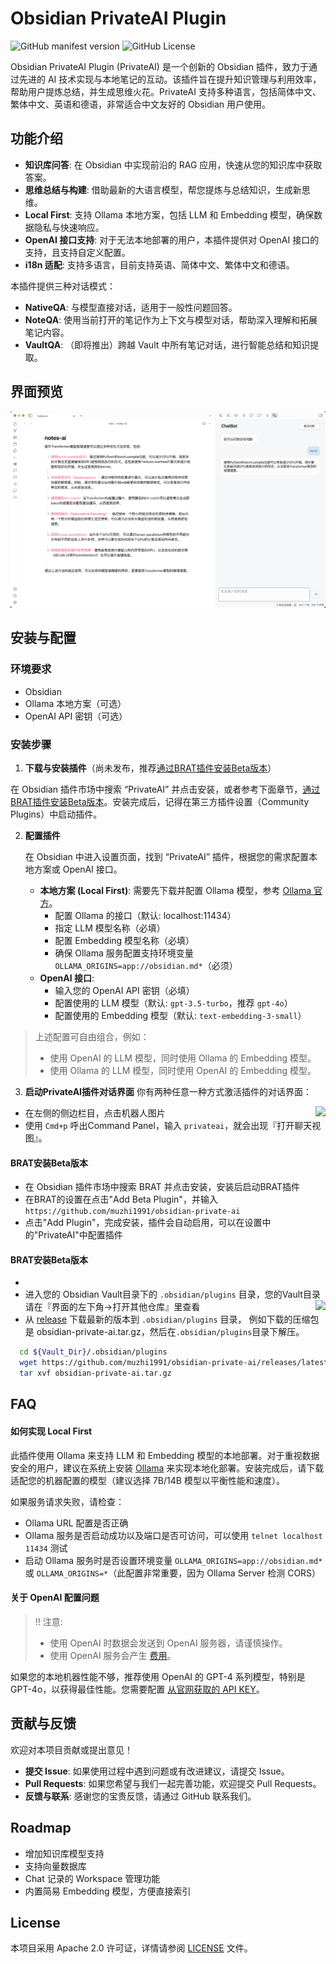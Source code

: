 # Obsidian PrivateAI Plugin

![GitHub manifest version](https://img.shields.io/github/manifest-json/v/muzhi1991/obsidian-private-ai)
![GitHub License](https://img.shields.io/github/license/muzhi1991/obsidian-private-ai)

Obsidian PrivateAI Plugin (PrivateAI) 是一个创新的 Obsidian 插件，致力于通过先进的 AI 技术实现与本地笔记的互动。该插件旨在提升知识管理与利用效率，帮助用户提炼总结，并生成思维火花。PrivateAI 支持多种语言，包括简体中文、繁体中文、英语和德语，非常适合中文友好的 Obsidian 用户使用。

## 功能介绍

* **知识库问答**: 在 Obsidian 中实现前沿的 RAG 应用，快速从您的知识库中获取答案。
* **思维总结与构建**: 借助最新的大语言模型，帮您提炼与总结知识，生成新思维。
* **Local First**: 支持 Ollama 本地方案，包括 LLM 和 Embedding 模型，确保数据隐私与快速响应。
* **OpenAI 接口支持**: 对于无法本地部署的用户，本插件提供对 OpenAI 接口的支持，且支持自定义配置。
* **i18n 适配**: 支持多语言，目前支持英语、简体中文、繁体中文和德语。

本插件提供三种对话模式：

* **NativeQA**: 与模型直接对话，适用于一般性问题回答。
* **NoteQA**: 使用当前打开的笔记作为上下文与模型对话，帮助深入理解和拓展笔记内容。
* **VaultQA**: （即将推出）跨越 Vault 中所有笔记对话，进行智能总结和知识提取。

## 界面预览

![App Screenshot](./screenshots/main.png)

## 安装与配置

### 环境要求

- Obsidian
- Ollama 本地方案（可选）
- OpenAI API 密钥（可选）

### 安装步骤

1. **下载与安装插件**（尚未发布，推荐[通过BRAT插件安装Beta版本](#brat安装beta版本)）

  在 Obsidian 插件市场中搜索 “PrivateAI” 并点击安装，或者参考下面章节，[通过BRAT插件安装Beta版本](#brat安装beta版本)。安装完成后，记得在第三方插件设置（Community Plugins）中启动插件。

2. **配置插件**

   在 Obsidian 中进入设置页面，找到 “PrivateAI” 插件，根据您的需求配置本地方案或 OpenAI 接口。

   - **本地方案 (Local First)**: 需要先下载并配置 Ollama 模型，参考 [Ollama 官方](https://ollama.com/)。
     - 配置 Ollama 的接口（默认: localhost:11434）
     - 指定 LLM 模型名称（必填）
     - 配置 Embedding 模型名称（必填）
     - 确保 Ollama 服务配置支持环境变量 `OLLAMA_ORIGINS=app://obsidian.md*`（必须）
   - **OpenAI 接口**:
     - 输入您的 OpenAI API 密钥（必填）
     - 配置使用的 LLM 模型（默认: `gpt-3.5-turbo`，推荐 `gpt-4o`）
     - 配置使用的 Embedding 模型（默认: `text-embedding-3-small`）

> 上述配置可自由组合，例如：
> * 使用 OpenAI 的 LLM 模型，同时使用 Ollama 的 Embedding 模型。
> * 使用 Ollama 的 LLM 模型，同时使用 OpenAI 的 Embedding 模型。

3. **启动PrivateAI插件对话界面**
你有两种任意一种方式激活插件的对话界面：
* 在左侧的侧边栏目，点击机器人图片 <img style="float: right;" src="https://api.iconify.design/lucide:bot.svg">
* 使用 `Cmd+p` 呼出Command Panel，输入 `privateai`，就会出现『打开聊天视图』。


#### BRAT安装Beta版本
  
* 在 Obsidian 插件市场中搜索 BRAT 并点击安装，安装后启动BRAT插件
* 在BRAT的设置在点击"Add Beta Plugin"，并输入 `https://github.com/muzhi1991/obsidian-private-ai`
* 点击"Add Plugin"，完成安装，插件会自动启用，可以在设置中的"PrivateAI"中配置插件

#### BRAT安装Beta版本
* 
* 进入您的 Obsidian Vault目录下的 `.obsidian/plugins` 目录，您的Vault目录请在『界面的左下角->打开其他仓库』里查看 <img style="float: right;" src="https://publish-01.obsidian.md/access/f786db9fac45774fa4f0d8112e232d67/Attachments/icons/obsidian-icon-vault-switcher.svg">
* 从 [release](https://github.com/muzhi1991/obsidian-private-ai/releases/latest) 下载最新的版本到 `.obsidian/plugins` 目录， 例如下载的压缩包是 obsidian-private-ai.tar.gz，然后在`.obsidian/plugins`目录下解压。

```bash
  cd ${Vault_Dir}/.obsidian/plugins
  wget https://github.com/muzhi1991/obsidian-private-ai/releases/latest/download/obsidian-private-ai.tar.gz -O obsidian-private-ai.tar.gz
  tar xvf obsidian-private-ai.tar.gz
```

## FAQ

#### 如何实现 Local First

此插件使用 Ollama 来支持 LLM 和 Embedding 模型的本地部署。对于重视数据安全的用户，建议在系统上安装 [Ollama](https://ollama.com/) 来实现本地化部署。安装完成后，请下载适配您的机器配置的模型（建议选择 7B/14B 模型以平衡性能和速度）。

如果服务请求失败，请检查：
* Ollama URL 配置是否正确
* Ollama 服务是否启动成功以及端口是否可访问，可以使用 `telnet localhost 11434` 测试
* 启动 Ollama 服务时是否设置环境变量 `OLLAMA_ORIGINS=app://obsidian.md*` 或 `OLLAMA_ORIGINS=*`（此配置非常重要，因为 Ollama Server 检测 CORS）

#### 关于 OpenAI 配置问题

> !! 注意:
> * 使用 OpenAI 时数据会发送到 OpenAI 服务器，请谨慎操作。
> * 使用 OpenAI 服务会产生 [费用](https://openai.com/api/pricing)。

如果您的本地机器性能不够，推荐使用 OpenAI 的 GPT-4 系列模型，特别是 GPT-4o，以获得最佳性能。您需要配置 [从官网获取的 API KEY](https://platform.openai.com/account/api-keys)。

## 贡献与反馈

欢迎对本项目贡献或提出意见！

- **提交 Issue**: 如果使用过程中遇到问题或有改进建议，请提交 Issue。
- **Pull Requests**: 如果您希望与我们一起完善功能，欢迎提交 Pull Requests。
- **反馈与联系**: 感谢您的宝贵反馈，请通过 GitHub 联系我们。

## Roadmap

- 增加知识库模型支持
- 支持向量数据库
- Chat 记录的 Workspace 管理功能
- 内置简易 Embedding 模型，方便直接索引

## License

本项目采用 Apache 2.0 许可证，详情请参阅 [LICENSE](./LICENSE) 文件。